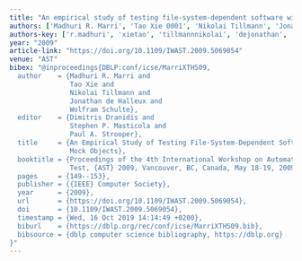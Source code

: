 ```yaml
---
title: "An empirical study of testing file-system-dependent software with mock objects"
authors: ['Madhuri R. Marri', 'Tao Xie 0001', 'Nikolai Tillmann', 'Jonathan de Halleux', 'Wolfram Schulte']
authors-key: ['r.madhuri', 'xietao', 'tillmannnikolai', 'dejonathan', 'schultewolfram']
year: "2009"
article-link: "https://doi.org/10.1109/IWAST.2009.5069054"
venue: "AST"
bibex: "@inproceedings{DBLP:conf/icse/MarriXTHS09,
  author    = {Madhuri R. Marri and
               Tao Xie and
               Nikolai Tillmann and
               Jonathan de Halleux and
               Wolfram Schulte},
  editor    = {Dimitris Dranidis and
               Stephen P. Masticola and
               Paul A. Strooper},
  title     = {An Empirical Study of Testing File-System-Dependent Software with
               Mock Objects},
  booktitle = {Proceedings of the 4th International Workshop on Automation of Software
               Test, {AST} 2009, Vancouver, BC, Canada, May 18-19, 2009},
  pages     = {149--153},
  publisher = {{IEEE} Computer Society},
  year      = {2009},
  url       = {https://doi.org/10.1109/IWAST.2009.5069054},
  doi       = {10.1109/IWAST.2009.5069054},
  timestamp = {Wed, 16 Oct 2019 14:14:49 +0200},
  biburl    = {https://dblp.org/rec/conf/icse/MarriXTHS09.bib},
  bibsource = {dblp computer science bibliography, https://dblp.org}
}"
---
```

